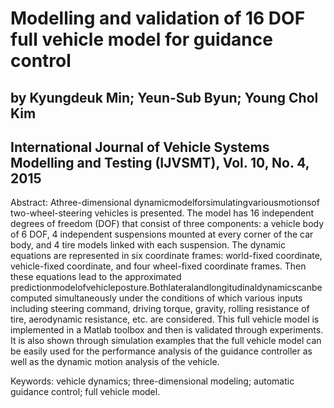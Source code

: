 # Modelling and validation of 16 DOF full vehicle model for guidance control 
by Kyungdeuk Min; Yeun-Sub Byun; Young Chol Kim
---------------------------------------------------------------------------------
International Journal of Vehicle Systems Modelling and Testing (IJVSMT), Vol. 10, No. 4, 2015
---------------------------------------------------------------------------------
 Abstract: Athree-dimensional dynamicmodelforsimulatingvariousmotionsof
 two-wheel-steering vehicles is presented. The model has 16 independent degrees
 of freedom (DOF) that consist of three components: a vehicle body of 6 DOF,
 4 independent suspensions mounted at every corner of the car body, and 4 tire
 models linked with each suspension. The dynamic equations are represented in
 six coordinate frames: world-fixed coordinate, vehicle-fixed coordinate, and four
 wheel-fixed coordinate frames. Then these equations lead to the approximated
 predictionmodelofvehicleposture.Bothlateralandlongitudinaldynamicscanbe
 computed simultaneously under the conditions of which various inputs including
 steering command, driving torque, gravity, rolling resistance of tire, aerodynamic
 resistance, etc. are considered. This full vehicle model is implemented in a
 Matlab toolbox and then is validated through experiments. It is also shown
 through simulation examples that the full vehicle model can be easily used for the
 performance analysis of the guidance controller as well as the dynamic motion
 analysis of the vehicle.

 Keywords: vehicle dynamics; three-dimensional modeling; automatic guidance
 control; full vehicle model.
